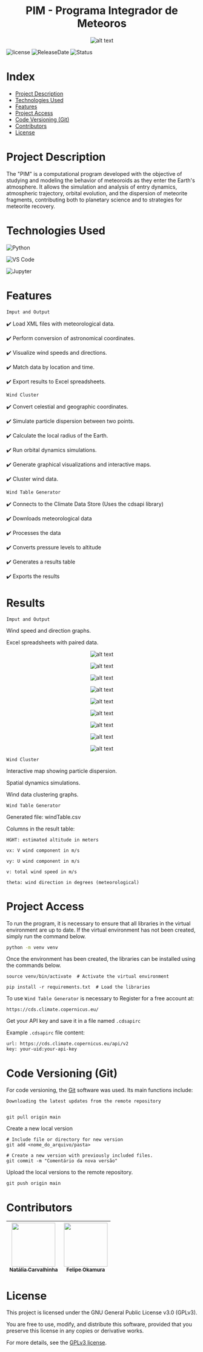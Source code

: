 <h1 align="center"> PIM - Programa Integrador de Meteoros </h1>

<p align="center">
  <img src="Arquivos/Logo4.png" alt="alt text" />
</p>

![license](https://img.shields.io/badge/license-GPLv3-blue)
![ReleaseDate](https://img.shields.io/badge/releasedate-July-Green)
![Status](https://img.shields.io/badge/STATUS-InDevelopment-Yellow)



# Index

* [Project Description](#project-description)
* [Technologies Used](#technologies-used)
* [Features](#features)
* [Project Access](#project-access)
* [Code Versioning (Git)](#code-versioning-git)
* [Contributors](#contributors)
* [License](#license)



# Project Description
The "PIM" is a computational program developed with the objective of studying and modeling the behavior of meteoroids as they enter the Earth's atmosphere. It allows the simulation and analysis of entry dynamics, atmospheric trajectory, orbital evolution, and the dispersion of meteorite fragments, contributing both to planetary science and to strategies for meteorite recovery.

# Technologies Used   

![Python](https://img.shields.io/badge/Python-3776AB?style=for-the-badge&logo=python&logoColor=white)

![VS Code](https://img.shields.io/badge/VS_Code-007ACC?style=for-the-badge&logo=visual-studio-code&logoColor=white)

![Jupyter](https://img.shields.io/badge/Jupyter-F37626?style=for-the-badge&logo=jupyter&logoColor=white)




# Features 

`Imput and Output`

✔️ Load XML files with meteorological data.

✔️ Perform conversion of astronomical coordinates.

✔️ Visualize wind speeds and directions.

✔️ Match data by location and time.

✔️ Export results to Excel spreadsheets. 

`Wind Cluster`

✔️ Convert celestial and geographic coordinates.

✔️ Simulate particle dispersion between two points.

✔️ Calculate the local radius of the Earth.

✔️ Run orbital dynamics simulations.

✔️ Generate graphical visualizations and interactive maps.

✔️ Cluster wind data.

`Wind Table Generator`

✔️ Connects to the Climate Data Store (Uses the cdsapi library)

✔️ Downloads meteorological data

✔️ Processes the data

✔️ Converts pressure levels to altitude

✔️ Generates a results table

✔️ Exports the results
 


# Results
`Imput and Output`

Wind speed and direction graphs.

Excel spreadsheets with paired data.


  <p align="center">
  <img src="Arquivos/0.png" alt="alt text" />
  </p>
  <p align="center">
  <img src="Arquivos/1.jpeg" alt="alt text" />
  </p>
  <p align="center">
  <img src="Arquivos/2.jpeg" alt="alt text" />
  </p>
    <p align="center">
  <img src="Arquivos/3.jpeg" alt="alt text" />
  </p>
    <p align="center">
  <img src="Arquivos/4.jpeg" alt="alt text" />
  </p>
    <p align="center">
  <img src="Arquivos/5.jpeg" alt="alt text" />
  </p>
    <p align="center">
  <img src="Arquivos/6.jpeg" alt="alt text" />
  </p>
    <p align="center">
  <img src="Arquivos/7+.jpeg" alt="alt text" />
  </p>
  <p align="center">
  <img src="Arquivos/StrewnField.png" alt="alt text" />
  </p>

`Wind Cluster`

Interactive map showing particle dispersion.

Spatial dynamics simulations.

Wind data clustering graphs.

   

`Wind Table Generator`

Generated file: windTable.csv

Columns in the result table:

    HGHT: estimated altitude in meters

    vx: V wind component in m/s

    vy: U wind component in m/s

    v: total wind speed in m/s

    theta: wind direction in degrees (meteorological)


# Project Access
To run the program, it is necessary to ensure that all libraries in the virtual environment are up to date. If the virtual environment has not been created, simply run the command below.

```bash
python -m venv venv
```
Once the environment has been created, the libraries can be installed using the commands below.
```
source venv/bin/activate  # Activate the virtual environment

pip install -r requirements.txt  # Load the libraries
```
To use `Wind Table Generator` is necessary to Register for a free account at: 
```
https://cds.climate.copernicus.eu/
```

Get your API key and save it in a file named `.cdsapirc`

Example `.cdsapirc` file content:
```
url: https://cds.climate.copernicus.eu/api/v2
key: your-uid:your-api-key
```
# Code Versioning (Git)
For code versioning, the [Git](https://git-scm.com/book/en/v2/Getting-Started-What-is-Git%3F) software was used. Its main functions include:

    Downloading the latest updates from the remote repository

    
    git pull origin main
    
Create a new local version
```
# Include file or directory for new version
git add <nome_do_arquivo/pasta>

# Create a new version with previously included files.
git commit -m "Comentário da nova versão"
```
Upload the local versions to the remote repository.
```
git push origin main
```


# Contributors

| [<img loading="lazy" src="https://avatars.githubusercontent.com/u/45697536?v=4" width=115><br><sub>Natália Carvalhinha</sub>](https://github.com/nataliacarvalhinha) |  [<img loading="lazy" src="https://avatars.githubusercontent.com/u/202051526?s=400&v=4" width=115><br><sub>Felipe Okamura</sub>](https://github.com/felipeokamura01) |  
| :---: | :---: | 



# License

This project is licensed under the GNU General Public License v3.0 (GPLv3).

You are free to use, modify, and distribute this software, provided that you preserve this license in any copies or derivative works.

For more details, see the [GPLv3 license](LICENSE.txt). 







